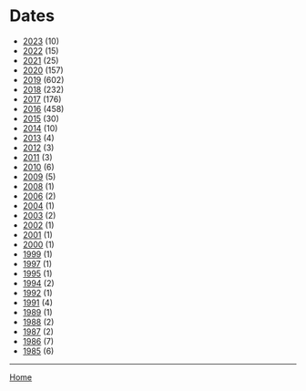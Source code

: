 # Dates

  * [2023](./2023/index.md) (10)
  * [2022](./2022/index.md) (15)
  * [2021](./2021/index.md) (25)
  * [2020](./2020/index.md) (157)
  * [2019](./2019/index.md) (602)
  * [2018](./2018/index.md) (232)
  * [2017](./2017/index.md) (176)
  * [2016](./2016/index.md) (458)
  * [2015](./2015/index.md) (30)
  * [2014](./2014/index.md) (10)
  * [2013](./2013/index.md) (4)
  * [2012](./2012/index.md) (3)
  * [2011](./2011/index.md) (3)
  * [2010](./2010/index.md) (6)
  * [2009](./2009/index.md) (5)
  * [2008](./2008/index.md) (1)
  * [2006](./2006/index.md) (2)
  * [2004](./2004/index.md) (1)
  * [2003](./2003/index.md) (2)
  * [2002](./2002/index.md) (1)
  * [2001](./2001/index.md) (1)
  * [2000](./2000/index.md) (1)
  * [1999](./1999/index.md) (1)
  * [1997](./1997/index.md) (1)
  * [1995](./1995/index.md) (1)
  * [1994](./1994/index.md) (2)
  * [1992](./1992/index.md) (1)
  * [1991](./1991/index.md) (4)
  * [1989](./1989/index.md) (1)
  * [1988](./1988/index.md) (2)
  * [1987](./1987/index.md) (2)
  * [1986](./1986/index.md) (7)
  * [1985](./1985/index.md) (6)

----

[Home](../index.md)

